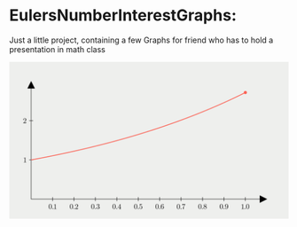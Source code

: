 # EulersNumberInterestGraphs:
Just a little project, containing a few Graphs for friend who has to hold a presentation in math class

![The Graph](results/infInterest_PointAtE.png)
